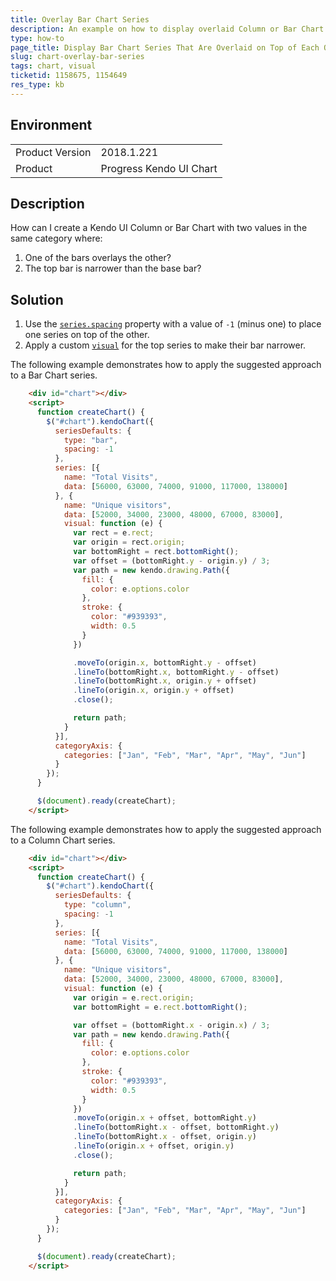 ```yaml
---
title: Overlay Bar Chart Series
description: An example on how to display overlaid Column or Bar Chart series where the top series is narrower tan the overlaid series.
type: how-to
page_title: Display Bar Chart Series That Are Overlaid on Top of Each Other | Kendo UI Chart
slug: chart-overlay-bar-series
tags: chart, visual
ticketid: 1158675, 1154649
res_type: kb
---
```


## Environment

<table>
	<tr>
		<td>Product Version</td>
		<td>2018.1.221</td>
	</tr>
	<tr>
		<td>Product</td>
		<td>Progress Kendo UI Chart</td>
	</tr>
</table>


## Description

How can I create a Kendo UI Column or Bar Chart with two values in the same category where:
1. One of the bars overlays the other?
2. The top bar is narrower than the base bar?

## Solution

1. Use the [`series.spacing`](/api/javascript/dataviz/ui/chart/configuration/series.spacing) property with a value of `-1` (minus one) to place one series on top of the other.
2. Apply a custom [`visual`](/api/javascript/dataviz/ui/chart/configuration/series.visual) for the top series to make their bar narrower.

The following example demonstrates how to apply the suggested approach to a Bar Chart series.

````html
    <div id="chart"></div>
    <script>
      function createChart() {
        $("#chart").kendoChart({
          seriesDefaults: {
            type: "bar",
            spacing: -1
          },
          series: [{
            name: "Total Visits",
            data: [56000, 63000, 74000, 91000, 117000, 138000]
          }, {
            name: "Unique visitors",
            data: [52000, 34000, 23000, 48000, 67000, 83000],
            visual: function (e) {
              var rect = e.rect;
              var origin = rect.origin;
              var bottomRight = rect.bottomRight();
              var offset = (bottomRight.y - origin.y) / 3;
              var path = new kendo.drawing.Path({
                fill: {
                  color: e.options.color
                },
                stroke: {
                  color: "#939393",
                  width: 0.5
                }
              })

              .moveTo(origin.x, bottomRight.y - offset)
              .lineTo(bottomRight.x, bottomRight.y - offset)
              .lineTo(bottomRight.x, origin.y + offset)
              .lineTo(origin.x, origin.y + offset)
              .close();

              return path;
            }
          }],
          categoryAxis: {
            categories: ["Jan", "Feb", "Mar", "Apr", "May", "Jun"]
          }
        });
      }

      $(document).ready(createChart);
    </script>
````

The following example demonstrates how to apply the suggested approach to a Column Chart series.

````html
    <div id="chart"></div>
    <script>
      function createChart() {
        $("#chart").kendoChart({
          seriesDefaults: {
            type: "column",
            spacing: -1
          },
          series: [{
            name: "Total Visits",
            data: [56000, 63000, 74000, 91000, 117000, 138000]
          }, {
            name: "Unique visitors",
            data: [52000, 34000, 23000, 48000, 67000, 83000],
            visual: function (e) {
              var origin = e.rect.origin;
              var bottomRight = e.rect.bottomRight();

              var offset = (bottomRight.x - origin.x) / 3;
              var path = new kendo.drawing.Path({
                fill: {
                  color: e.options.color
                },
                stroke: {
                  color: "#939393",
                  width: 0.5
                }
              })
              .moveTo(origin.x + offset, bottomRight.y)
              .lineTo(bottomRight.x - offset, bottomRight.y)
              .lineTo(bottomRight.x - offset, origin.y)
              .lineTo(origin.x + offset, origin.y)
              .close();

              return path;
            }
          }],
          categoryAxis: {
            categories: ["Jan", "Feb", "Mar", "Apr", "May", "Jun"]
          }
        });
      }

      $(document).ready(createChart);
    </script>
````
